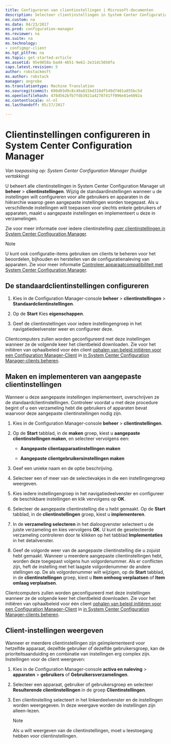 ```yaml
---
title: Configureren van clientinstellingen | Microsoft-documenten
description: Selecteer clientinstellingen in System Center Configuration Manager.
ms.custom: na
ms.date: 04/23/2017
ms.prod: configuration-manager
ms.reviewer: na
ms.suite: na
ms.technology:
- configmgr-client
ms.tgt_pltfrm: na
ms.topic: get-started-article
ms.assetid: 95e9858a-bad4-4651-9e61-2e31dc5050fa
caps.latest.revision: 5
author: robstackmsft
ms.author: robstack
manager: angrobe
ms.translationtype: Machine Translation
ms.sourcegitcommit: 690d03d9c8c49a815bd318df549d7401a855bc5d
ms.openlocfilehash: 478d562bfb7fdb3921a4278741ff096e81e6092a
ms.contentlocale: nl-nl
ms.lasthandoff: 05/17/2017

---
```

# <a name="how-to-configure-client-settings-in-system-center-configuration-manager"></a>Clientinstellingen configureren in System Center Configuration Manager

*Van toepassing op: System Center Configuration Manager (huidige vertakking)*

U beheert alle clientinstellingen in System Center Configuration Manager uit **beheer** > **clientinstellingen**. Wijzig de standaardinstellingen wanneer u de instellingen wilt configureren voor alle gebruikers en apparaten in de hiërarchie waarop geen aangepaste instellingen worden toegepast. Als u verschillende instellingen wilt toepassen voor slechts enkele gebruikers of apparaten, maakt u aangepaste instellingen en implementeert u deze in verzamelingen.  

Zie voor meer informatie over iedere clientinstelling [over clientinstellingen in System Center Configuration Manager](../../../core/clients/deploy/about-client-settings.md).

> [!NOTE]  
>  U kunt ook configuratie-items gebruiken om clients te beheren voor het beoordelen, bijhouden en herstellen van de configuratienaleving van apparaten. Zie voor meer informatie [Controleer apparaatcompatibiliteit met System Center Configuration Manager](../../../compliance/understand/ensure-device-compliance.md).  

##  <a name="configure-the-default-client-settings"></a>De standaardclientinstellingen configureren    

1.  Kies in de Configuration Manager-console **beheer** > **clientinstellingen** > **Standaardclientinstellingen**.  

3.  Op de **Start** Kies **eigenschappen**.  

4.  Geef de clientinstellingen voor iedere instellingengroep in het navigatiedeelvenster weer en configureer deze.  

 Clientcomputers zullen worden geconfigureerd met deze instellingen wanneer ze de volgende keer het clientbeleid downloaden. Zie voor het initiëren van ophaalbeleid voor één client [ophalen van beleid initiëren voor een Configuration Manager-Client](../../../core/clients/manage/manage-clients.md#BKMK_PolicyRetrieval) in [in System Center Configuration Manager-clients beheren](../../../core/clients/manage/manage-clients.md).  

##  <a name="create-and-deploy-custom-client-settings"></a>Maken en implementeren van aangepaste clientinstellingen  
Wanneer u deze aangepaste instellingen implementeert, overschrijven ze de standaardclientinstellingen. Controleer voordat u met deze procedure begint of u een verzameling hebt die gebruikers of apparaten bevat waarvoor deze aangepaste clientinstellingen nodig zijn.  

1.  Kies in de Configuration Manager-console **beheer** > **clientinstellingen**.  

3.  Op de **Start** tabblad, in de **maken** groep, kiest u **aangepaste clientinstellingen maken**, en selecteer vervolgens een:  

    -   **Aangepaste clientapparaatinstellingen maken**  

    -   **Aangepaste clientgebruikersinstellingen maken**  

4.  Geef een unieke naam en de optie beschrijving.  

5.  Selecteer een of meer van de selectievakjes in die een instellingengroep weergeven.  

6.  Kies iedere instellingengroep in het navigatiedeelvenster en configureer de beschikbare instellingen en klik vervolgens op **OK**.   

8.  Selecteer de aangepaste clientinstelling die u hebt gemaakt. Op de **Start** tabblad, in de **clientinstellingen** groep, kiest u **implementeren**.  

9. In de **verzameling selecteren** in het dialoogvenster selecteert u de juiste verzameling en kies vervolgens **OK**. U kunt de geselecteerde verzameling controleren door te klikken op het tabblad **Implementaties** in het detailvenster.  

10. Geef de volgorde weer van de aangepaste clientinstelling die u zojuist hebt gemaakt. Wanneer u meerdere aangepaste clientinstellingen hebt, worden deze toegepast volgens hun volgordenummer. Als er conflicten zijn, heft de instelling met het laagste volgordenummer de andere stellingen op. De als volgordenummer wilt wijzigen, op de **Start** tabblad, in de **clientinstellingen** groep, kiest u **Item omhoog verplaatsen** of **Item omlaag verplaatsen**.  

 Clientcomputers zullen worden geconfigureerd met deze instellingen wanneer ze de volgende keer het clientbeleid downloaden. Zie voor het initiëren van ophaalbeleid voor één client [ophalen van beleid initiëren voor een Configuration Manager-Client](../../../core/clients/manage/manage-clients.md#BKMK_PolicyRetrieval) in [in System Center Configuration Manager-clients beheren](../../../core/clients/manage/manage-clients.md).  

##  <a name="view-client-settings"></a>Client-instellingen weergeven  
 Wanneer er meerdere clientinstellingen zijn geïmplementeerd voor hetzelfde apparaat, dezelfde gebruiker of dezelfde gebruikersgroep, kan de prioriteitsaanduiding en combinatie van instellingen erg complex zijn. Instellingen voor de client weergeven:  

1.  Kies in de Configuration Manager-console **activa en naleving** > **apparaten** > **gebruikers** of **Gebruikersverzamelingen**.  

3.  Selecteer een apparaat, gebruiker of gebruikersgroep en selecteer **Resulterende clientinstellingen** in de groep **Clientinstellingen**.  

4.  Een clientinstelling selecteert in het linkerdeelvenster en de instellingen worden weergegeven. In deze weergave worden de instellingen zijn alleen-lezen. 

    > [!NOTE]  
    >  Als u wilt weergeven van de clientinstellingen, moet u leestoegang hebben voor clientinstellingen.  

    
